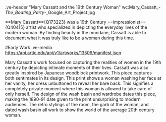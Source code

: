 
.ve-header "Mary Cassatt and the 19th Century Woman" wc:Mary_Cassatt_-_The_Boating_Party_-_Google_Art_Project.jpg

==Mary Cassatt=={Q173223} was a 19th Century ==impressionist=={Q40415} artist who specialized in depicting the everyday lives of the modern woman. By finding beauty in the mundane, Cassatt is able to document what it was truly like to be a woman during this time.  


#Early Work 
.ve-media https://api.artic.edu/api/v1/artworks/13506/manifest.json

Mary Cassatt's work focused on capturing the realities of women in the 19th century by depicting intimate moments of their lives. Cassatt was also greatly inspired by Japanese woodblock printwork. This piece captures both sentimates in its design. This print shows a woman washing her face at her vanity, her dress unbuttoned to reveal her bare back. This signifies a completely private moment where this woman is allowed to take care of only herself. The design of the wash basin and wardrobe dates this piece, making the 1890-91 date given to the print unsurprising to modern audiences. The retro stylings of the room, the garb of the woman, and dated wash basin all work to show the world of the average 20th century woman. 








